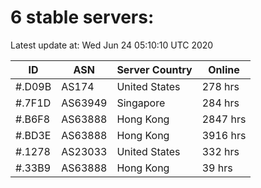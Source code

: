 # 6 stable servers:

Latest update at: Wed Jun 24 05:10:10 UTC 2020

| ID | ASN | Server Country | Online |
| -- | --- | -------------- | ------ |
| #.D09B | AS174 | United States | 278 hrs |
| #.7F1D | AS63949 | Singapore | 284 hrs |
| #.B6F8 | AS63888 | Hong Kong | 2847 hrs |
| #.BD3E | AS63888 | Hong Kong | 3916 hrs |
| #.1278 | AS23033 | United States | 332 hrs |
| #.33B9 | AS63888 | Hong Kong | 39 hrs |

